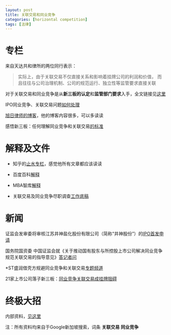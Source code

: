```yaml
---
layout: post
title: 关联交易和同业竞争
categories: [horizontal competition]
tags: [法律]
---
```



# 专栏

来自天达共和律所的两位同行表示：

>实际上，由于关联交易不仅直接关系和影响着挂牌公司的利润和价值，
>而且往往与公司治理机制、公司的规范运行、独立性等监管要求直接关联

对于关联交易和同业竞争是从**新三板的认定**和**监管部门要求**入手，全文链接见[这里](/upload/file/NewThirdBoard.pdf)

IPO同业竞争、关联交易问题[如何处理](http://www.leadpe.com/capital/info/577)

[旭日律师的博客](http://blog.sina.com.cn/s/articlelist_2041624672_13_1.html)，他的博客内容很多，可以多读读

感悟新三板：任何理解同业竞争和关联交易[的标准](http://www.bscapital.cn/zhishi/Info262.html)


# 解释及文件

- 知乎的[止水专栏](http://zhuanlan.zhihu.com/stillwater/19894722)，感觉他所有文章都应该读读

- 百度百科[解释](http://baike.baidu.com/view/1009538.htm)

- MBA智库[解释](http://wiki.mbalib.com/wiki/同业竞争)

- 关联交易及同业竞争尽职调查[工作底稿](http://xsblawyer.com/tyjz/ShowArticle.asp?ArticleID=280)

# 新闻

证监会发审委将审核江苏井神盐化股份有限公司（简称“井神股份”）的[IPO首发申请](http://news.xinhuanet.com/finance/2015-06/09/c_127893629.htm)

国务院国资委 中国证监会就《关于推动国有股东与所控股上市公司解决同业竞争 规范关联交易的指导意见》[答记者问](http://www.sasac.gov.cn/n1180/n1566/n258222/n259218/15497918.html)

*ST盛润借壳方规避同业竞争和关联交易[专题频道](http://topic.eastmoney.com/stsr/)

21家上市公司落子新三板：[同业竞争关联交易成挂牌阻碍](http://pe.pedaily.cn/201409/20140923371448.shtml)

# 终极大招

内部资料，[见这里](/upload/file/summary.doc)


注：所有资料均来自于Google新加坡搜索，词条 **关联交易 同业竞争**
